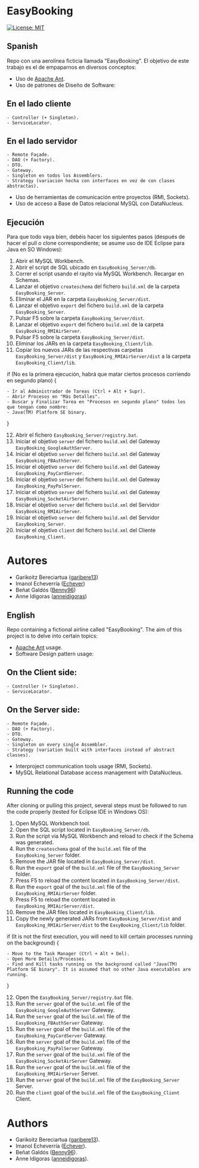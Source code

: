 # EasyBooking

[![License: MIT](https://img.shields.io/badge/License-MIT-yellow.svg)](https://opensource.org/licenses/MIT)

## Spanish

Repo con una aerolínea ficticia llamada "EasyBooking". El objetivo de este trabajo es el de empaparnos en diversos conceptos:

- Uso de [Apache Ant](https://ant.apache.org/ "Página principal de Apache Ant").
- Uso de patrones de Diseño de Software:

## En el lado cliente

	- Controller (+ Singleton).
	- ServiceLocator.

## En el lado servidor

	- Remote Façade.
	- DAO (+ Factory).
	- DTO.
	- Gateway.
	- Singleton en todos los Assemblers.
	- Strategy (variación hecha con interfaces en vez de con clases abstractas).

- Uso de herramientas de comunicación entre proyectos (RMI, Sockets).
- Uso de acceso a Base de Datos relacional MySQL con DataNucleus.

## Ejecución

Para que todo vaya bien, debéis hacer los siguientes pasos (después de hacer el pull o clone correspondiente; se asume uso de IDE Eclipse para Java en SO Windows):

1) Abrir el MySQL Workbench.
2) Abrir el script de SQL ubicado en ```EasyBooking_Server/db```.
3) Correr el script usando el rayito vía MySQL Workbench. Recargar en Schemas.
4) Lanzar el objetivo ```createschema``` del fichero ```build.xml``` de la carpeta ```EasyBooking_Server```.
5) Eliminar el JAR en la carpeta ```EasyBooking_Server/dist```.
6) Lanzar el objetivo ```export``` del fichero ```build.xml``` de la carpeta ```EasyBooking_Server```.
7) Pulsar F5 sobre la carpeta ```EasyBooking_Server/dist```.
8) Lanzar el objetivo ```export``` del fichero ```build.xml``` de la carpeta ```EasyBooking_RMIAirServer```.
9) Pulsar F5 sobre la carpeta ```EasyBooking_Server/dist```.
10) Eliminar los JARs en la carpeta ```EasyBooking_Client/lib```.
11) Copiar los nuevos JARs de las respectivas carpetas ```EasyBooking_Server/dist``` y ```EasyBooking_RMIAirServer/dist``` a la carpeta ```EasyBooking_Client/lib```.

if (No es la primera ejecución, habrá que matar ciertos procesos corriendo en segundo plano)
{

	- Ir al Administrador de Tareas (Ctrl + Alt + Supr).
	- Abrir Procesos en "Más Detalles".
	- Buscar y Finalizar Tarea en "Procesos en segundo plano" todos los que tengan como nombre:
	- Java(TM) Platform SE binary.

}

12) Abrir el fichero ```EasyBooking_Server/registry.bat```.
13) Iniciar el objetivo ```server``` del fichero ```build.xml``` del Gateway ```EasyBooking_GoogleAuthServer```.
14) Iniciar el objetivo ```server``` del fichero ```build.xml``` del Gateway ```EasyBooking_FBAuthServer```.
15) Iniciar el objetivo ```server``` del fichero ```build.xml``` del Gateway ```EasyBooking_PayCardServer```.
16) Iniciar el objetivo ```server``` del fichero ```build.xml``` del Gateway ```EasyBooking_PayPalServer```.
17) Iniciar el objetivo ```server``` del fichero ```build.xml``` del Gateway ```EasyBooking_SocketAirServer```.
18) Iniciar el objetivo ```server``` del fichero ```build.xml``` del Servidor ```EasyBooking_RMIAirServer```.
19) Iniciar el objetivo ```server``` del fichero ```build.xml``` del Servidor ```EasyBooking_Server```.
20) Iniciar el objetivo ```client``` del fichero ```build.xml``` del Cliente ```EasyBooking_Client```.

# Autores

- Garikoitz Bereciartua ([garibere13](https://github.com/garibere13 "Perfil de GitHub de Gari Bereciartua"))
- Imanol Echeverría ([Echever](https://github.com/Echever "Perfil de GitHub de Imanol Echeverría"))
- Beñat Galdós ([Benny96](https://github.com/Benny96 "Perfil de GitHub de Beñat Galdós"))
- Anne Idigoras ([anneidigoras](https://github.com/anneidigoras "Perfil de GitHub de Anne Idigoras"))

## English

Repo containing a fictional airline called "EasyBooking". The aim of this project is to delve into certain topics:

- [Apache Ant](https://ant.apache.org/ "Apache Ant landing page") usage.
- Software Design pattern usage:

## On the Client side:

	- Controller (+ Singleton).
	- ServiceLocator.

## On the Server side:

	- Remote Façade.
	- DAO (+ Factory).
	- DTO.
	- Gateway.
	- Singleton on every single Assembler.
	- Strategy (variation built with interfaces instead of abstract classes).

- Interproject communication tools usage (RMI, Sockets).
- MySQL Relational Database access management with DataNucleus.

## Running the code

After cloning or pulling this project, several steps must be followed to run the code properly (tested for Eclipse IDE in Windows OS):

1) Open MySQL Workbench tool.
2) Open the SQL script located in ```EasyBooking_Server/db```.
3) Run the script via MySQL Workbench and reload to check if the Schema was generated.
4) Run the ```createschema``` goal of the ```build.xml``` file of the ```EasyBooking_Server``` folder.
5) Remove the JAR file located in ```EasyBooking_Server/dist```.
6) Run the ```export``` goal of the ```build.xml``` file of the ```EasyBooking_Server``` folder.
7) Press F5 to reload the content located in ```EasyBooking_Server/dist```.
8) Run the ```export``` goal of the ```build.xml``` file of the ```EasyBooking_RMIAirServer``` folder.
9) Press F5 to reload the content located in ```EasyBooking_RMIAirServer/dist```.
10) Remove the JAR files located in ```EasyBooking_Client/lib```.
11) Copy the newly generated JARs from ```EasyBooking_Server/dist``` and ```EasyBooking_RMIAirServer/dist``` to the ```EasyBooking_Client/lib``` folder.

if (It is not the first execution, you will need to kill certain processes running on the background)
{

	- Move to the Task Manager (Ctrl + Alt + Del).
	- Open More Details/Processes.
	- Find and Kill tasks running on the background called "Java(TM) Platform SE binary". It is assumed that no other Java executables are running.

}

12) Open the ```EasyBooking_Server/registry.bat``` file.
13) Run the ```server``` goal of the ```build.xml``` file of the ```EasyBooking_GoogleAuthServer``` Gateway.
14) Run the ```server``` goal of the ```build.xml``` file of the ```EasyBooking_FBAuthServer``` Gateway.
15) Run the ```server``` goal of the ```build.xml``` file of the ```EasyBooking_PayCardServer``` Gateway.
16) Run the ```server``` goal of the ```build.xml``` file of the ```EasyBooking_PayPalServer``` Gateway.
17) Run the ```server``` goal of the ```build.xml``` file of the ```EasyBooking_SocketAirServer``` Gateway.
18) Run the ```server``` goal of the ```build.xml``` file of the ```EasyBooking_RMIAirServer``` Server.
19) Run the ```server``` goal of the ```build.xml``` file of the ```EasyBooking_Server``` Server.
20) Run the ```client``` goal of the ```build.xml``` file of the ```EasyBooking_Client``` Client.

# Authors

- Garikoitz Bereciartua ([garibere13](https://github.com/garibere13 "Gari Bereciartua's GitHub Profile")).
- Imanol Echeverría ([Echever](https://github.com/Echever "Imanol Echeverría's GitHub Profile")).
- Beñat Galdós ([Benny96](https://github.com/Benny96 "Beñat Galdós' GitHub Profile")).
- Anne Idigoras ([anneidigoras](https://github.com/anneidigoras "Anne Idigoras' GitHub Profile")).
